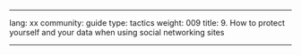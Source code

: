 

---

lang: xx
community: guide
type: tactics
weight: 009
title: 9. How to protect yourself and your data when using social networking sites

---

<stub>

